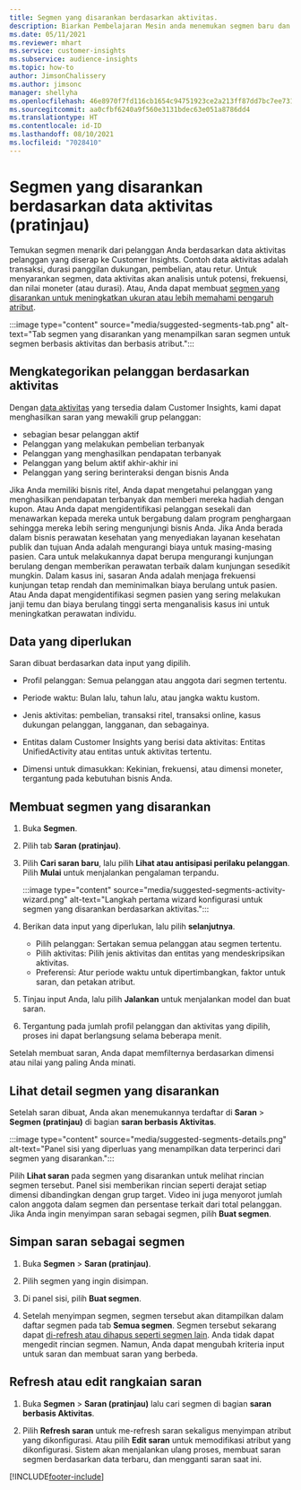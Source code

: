 ```yaml
---
title: Segmen yang disarankan berdasarkan aktivitas.
description: Biarkan Pembelajaran Mesin anda menemukan segmen baru dan menarik berdasarkan aktivitas pelanggan.
ms.date: 05/11/2021
ms.reviewer: mhart
ms.service: customer-insights
ms.subservice: audience-insights
ms.topic: how-to
author: JimsonChalissery
ms.author: jimsonc
manager: shellyha
ms.openlocfilehash: 46e8970f7fd116cb1654c94751923ce2a213ff87dd7bc7ee731a62bbd0093513
ms.sourcegitcommit: aa0cfbf6240a9f560e3131bdec63e051a8786dd4
ms.translationtype: HT
ms.contentlocale: id-ID
ms.lasthandoff: 08/10/2021
ms.locfileid: "7028410"
---
```

# <a name="suggested-segments-based-on-activity-data-preview"></a>Segmen yang disarankan berdasarkan data aktivitas (pratinjau)

Temukan segmen menarik dari pelanggan Anda berdasarkan data aktivitas pelanggan yang diserap ke Customer Insights. Contoh data aktivitas adalah transaksi, durasi panggilan dukungan, pembelian, atau retur. Untuk menyarankan segmen, data aktivitas akan analisis untuk potensi, frekuensi, dan nilai moneter (atau durasi). Atau, Anda dapat membuat [segmen yang disarankan untuk meningkatkan ukuran atau lebih memahami pengaruh atribut](suggested-segments.md).

:::image type="content" source="media/suggested-segments-tab.png" alt-text="Tab segmen yang disarankan yang menampilkan saran segmen untuk segmen berbasis aktivitas dan berbasis atribut.":::

## <a name="categorize-customers-by-activity"></a>Mengkategorikan pelanggan berdasarkan aktivitas

Dengan [data aktivitas](activities.md) yang tersedia dalam Customer Insights, kami dapat menghasilkan saran yang mewakili grup pelanggan:

- sebagian besar pelanggan aktif 
- Pelanggan yang melakukan pembelian terbanyak 
- Pelanggan yang menghasilkan pendapatan terbanyak 
- Pelanggan yang belum aktif akhir-akhir ini 
- Pelanggan yang sering berinteraksi dengan bisnis Anda  

Jika Anda memiliki bisnis ritel, Anda dapat mengetahui pelanggan yang menghasilkan pendapatan terbanyak dan memberi mereka hadiah dengan kupon. Atau Anda dapat mengidentifikasi pelanggan sesekali dan menawarkan kepada mereka untuk bergabung dalam program penghargaan sehingga mereka lebih sering mengunjungi bisnis Anda.
Jika Anda berada dalam bisnis perawatan kesehatan yang menyediakan layanan kesehatan publik dan tujuan Anda adalah mengurangi biaya untuk masing-masing pasien. Cara untuk melakukannya dapat berupa mengurangi kunjungan berulang dengan memberikan perawatan terbaik dalam kunjungan sesedikit mungkin. Dalam kasus ini, sasaran Anda adalah menjaga frekuensi kunjungan tetap rendah dan meminimalkan biaya berulang untuk pasien. Atau Anda dapat mengidentifikasi segmen pasien yang sering melakukan janji temu dan biaya berulang tinggi serta menganalisis kasus ini untuk meningkatkan perawatan individu. 

## <a name="required-data"></a>Data yang diperlukan

Saran dibuat berdasarkan data input yang dipilih. 

- Profil pelanggan: Semua pelanggan atau anggota dari segmen tertentu. 

- Periode waktu: Bulan lalu, tahun lalu, atau jangka waktu kustom.

- Jenis aktivitas: pembelian, transaksi ritel, transaksi online, kasus dukungan pelanggan, langganan, dan sebagainya.  

- Entitas dalam Customer Insights yang berisi data aktivitas: Entitas UnifiedActivity atau entitas untuk aktivitas tertentu. 

- Dimensi untuk dimasukkan: Kekinian, frekuensi, atau dimensi moneter, tergantung pada kebutuhan bisnis Anda.

## <a name="generate-suggested-segments"></a>Membuat segmen yang disarankan

1. Buka **Segmen**.

1. Pilih tab **Saran (pratinjau)**.

1. Pilih **Cari saran baru**, lalu pilih **Lihat atau antisipasi perilaku pelanggan**. Pilih **Mulai** untuk menjalankan pengalaman terpandu.

   :::image type="content" source="media/suggested-segments-activity-wizard.png" alt-text="Langkah pertama wizard konfigurasi untuk segmen yang disarankan berdasarkan aktivitas.":::

1. Berikan data input yang diperlukan, lalu pilih **selanjutnya**.

   - Pilih pelanggan: Sertakan semua pelanggan atau segmen tertentu.
   - Pilih aktivitas: Pilih jenis aktivitas dan entitas yang mendeskripsikan aktivitas.
   - Preferensi: Atur periode waktu untuk dipertimbangkan, faktor untuk saran, dan petakan atribut.

1. Tinjau input Anda, lalu pilih **Jalankan** untuk menjalankan model dan buat saran.

1. Tergantung pada jumlah profil pelanggan dan aktivitas yang dipilih, proses ini dapat berlangsung selama beberapa menit. 

Setelah membuat saran, Anda dapat memfilternya berdasarkan dimensi atau nilai yang paling Anda minati. 

## <a name="view-details-of-a-suggested-segment"></a>Lihat detail segmen yang disarankan

Setelah saran dibuat, Anda akan menemukannya terdaftar di **Saran** > **Segmen (pratinjau)** di bagian **saran berbasis Aktivitas**.

:::image type="content" source="media/suggested-segments-details.png" alt-text="Panel sisi yang diperluas yang menampilkan data terperinci dari segmen yang disarankan.":::

Pilih **Lihat saran** pada segmen yang disarankan untuk melihat rincian segmen tersebut. Panel sisi memberikan rincian seperti derajat setiap dimensi dibandingkan dengan grup target. Video ini juga menyorot jumlah calon anggota dalam segmen dan persentase terkait dari total pelanggan. Jika Anda ingin menyimpan saran sebagai segmen, pilih **Buat segmen**.    

## <a name="save-a-suggestion-as-a-segment"></a>Simpan saran sebagai segmen

1. Buka **Segmen** > **Saran (pratinjau)**.

1. Pilih segmen yang ingin disimpan. 

1. Di panel sisi, pilih **Buat segmen**. 

1. Setelah menyimpan segmen, segmen tersebut akan ditampilkan dalam daftar segmen pada tab **Semua segmen**. Segmen tersebut sekarang dapat [di-refresh atau dihapus seperti segmen lain](segments.md). Anda tidak dapat mengedit rincian segmen. Namun, Anda dapat mengubah kriteria input untuk saran dan membuat saran yang berbeda.

## <a name="refresh-or-edit-a-set-of-suggestions"></a>Refresh atau edit rangkaian saran

1. Buka **Segmen** > **Saran (pratinjau)** lalu cari segmen di bagian **saran berbasis Aktivitas**.

1. Pilih **Refresh saran** untuk me-refresh saran sekaligus menyimpan atribut yang dikonfigurasi. Atau pilih **Edit saran** untuk memodifikasi atribut yang dikonfigurasi. Sistem akan menjalankan ulang proses, membuat saran segmen berdasarkan data terbaru, dan mengganti saran saat ini.

[!INCLUDE[footer-include](../includes/footer-banner.md)]
